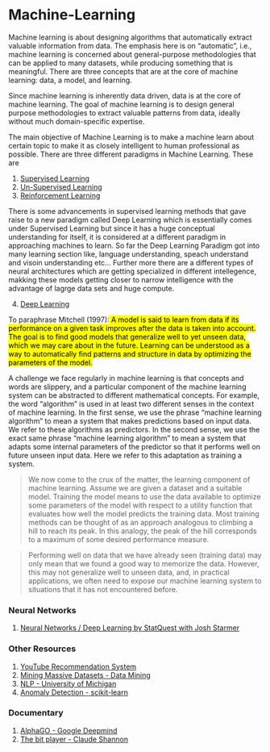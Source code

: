 # Machine-Learning

Machine learning is about designing algorithms that automatically extract valuable information from data. The emphasis here is on “automatic”, i.e., machine learning is concerned about general-purpose methodologies that can be applied to many datasets, while producing something that is meaningful. There are three concepts that are at the core of machine learning: data, a model, and learning.

Since machine learning is inherently data driven, data is at the core of machine learning. The goal of machine learning is to design general purpose methodologies to extract valuable patterns from data, ideally without much domain-specific expertise.

The main objective of Machine Learning is to make a machine learn about certain topic to make it as closely intelligent to human professional as possible. There are three different paradigms in Machine Learning. These are

1. [Supervised Learning](./Supervised%20Learning/)
2. [Un-Supervised Learning](./Unsupervised%20Learning/)
3. [Reinforcement Learning](./Reinforcement%20Learning/)

There is some advancements in supervised learning methods that gave raise to a new paradigm called Deep Learning which is essentially comes under Supervised Learning but since it has a huge conceptual understanding for itself, it is considered at a different paradigm in approaching machines to learn. So far the Deep Learning Paradigm got into many learning section like, language understanding, speach understand and visoin understanding etc... Further more there are a different types of neural architectures which are getting specialized in different intellegence, makking these models getting closer to narrow intelligence with the advantage of lagrge data sets and huge compute.

4. [Deep Learning](./DeepLearning/)

To paraphrase Mitchell (1997):<mark> A model is said to learn from data if its performance on a given task improves after the data is taken into account. The goal is to find good models that generalize well to yet unseen data, which we may care about in the future. Learning can be understood as a way to automatically find patterns and structure in data by optimizing the parameters of the model. </mark>

A challenge we face regularly in machine learning is that concepts and words are slippery, and a particular component of the machine learning system can be abstracted to different mathematical concepts. For example, the word “algorithm” is used in at least two different senses in the context of machine learning. In the first sense, we use the phrase “machine learning algorithm” to mean a system that makes predictions based on input data. We refer to these algorithms as predictors. In the second sense, we use the exact same phrase “machine learning algorithm” to mean a system that adapts some internal parameters of the predictor so that it performs well on future unseen input data. Here we refer to this adaptation as training a system.

> We now come to the crux of the matter, the learning component of machine learning. Assume we are given a dataset and a suitable model. Training the model means to use the data available to optimize some parameters of the model with respect to a utility function that evaluates how well the model predicts the training data. Most training methods can be thought of as an approach analogous to climbing a hill to reach its peak. In this analogy, the peak of the hill corresponds to a maximum of some desired performance measure.

> Performing well on data that we have already seen (training data) may only mean that we found a good way to memorize the data. However, this may not generalize well to unseen data, and, in practical applications, we often need to expose our machine learning system to situations that it has not encountered before.

### Neural Networks

1. [Neural Networks / Deep Learning by StatQuest with Josh Starmer](https://www.youtube.com/playlist?list=PLblh5JKOoLUIxGDQs4LFFD--41Vzf-ME1)

### Other Resources

1. [YouTube Recommendation System](https://blog.youtube/inside-youtube/on-youtubes-recommendation-system/)
2. [Mining Massive Datasets - Data Mining](https://www.youtube.com/playlist?list=PLLssT5z_DsK9JDLcT8T62VtzwyW9LNepV)
3. [NLP - University of Michigan](https://www.youtube.com/playlist?list=PLLssT5z_DsK8BdawOVCCaTCO99Ya58ryR)
4. [Anomaly Detection - scikit-learn ](https://scikit-learn.org/stable/modules/outlier_detection.html)

### Documentary

1. [AlphaGO - Google Deepmind](https://www.youtube.com/watch?v=WXuK6gekU1Y&ab_channel=GoogleDeepMind)
2. [The bit player - Claude Shannon](https://youtu.be/CCrpgUM_rYc)
